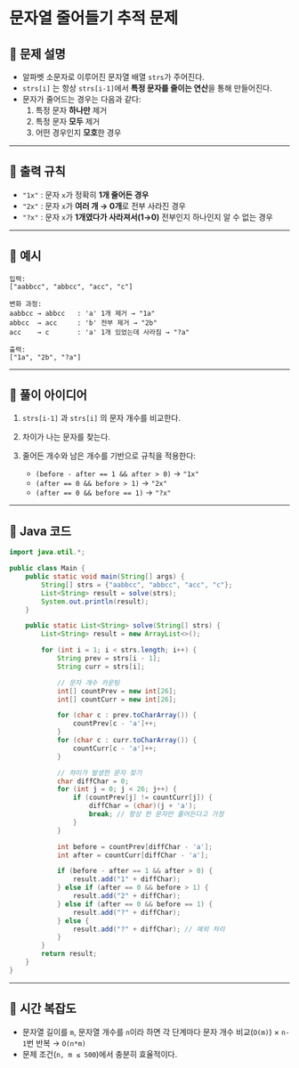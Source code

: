 # 문자열 줄어들기 추적 문제

## 📌 문제 설명
- 알파벳 소문자로 이루어진 문자열 배열 `strs`가 주어진다.  
- `strs[i]` 는 항상 `strs[i-1]`에서 **특정 문자를 줄이는 연산**을 통해 만들어진다.  
- 문자가 줄어드는 경우는 다음과 같다:
  1. 특정 문자 **하나만** 제거
  2. 특정 문자 **모두** 제거
  3. 어떤 경우인지 **모호**한 경우

---

## 📌 출력 규칙
- `"1x"` : 문자 `x`가 정확히 **1개 줄어든 경우**
- `"2x"` : 문자 `x`가 **여러 개 → 0개**로 전부 사라진 경우
- `"?x"` : 문자 `x`가 **1개였다가 사라져서(1→0)** 전부인지 하나인지 알 수 없는 경우

---

## 📌 예시

```text
입력:
["aabbcc", "abbcc", "acc", "c"]

변화 과정:
aabbcc → abbcc   : 'a' 1개 제거 → "1a"
abbcc  → acc     : 'b' 전부 제거 → "2b"
acc    → c       : 'a' 1개 있었는데 사라짐 → "?a"

출력:
["1a", "2b", "?a"]
````

---

## 📌 풀이 아이디어

1. `strs[i-1]` 과 `strs[i]` 의 문자 개수를 비교한다.
2. 차이가 나는 문자를 찾는다.
3. 줄어든 개수와 남은 개수를 기반으로 규칙을 적용한다:

   * `(before - after == 1 && after > 0)` → `"1x"`
   * `(after == 0 && before > 1)` → `"2x"`
   * `(after == 0 && before == 1)` → `"?x"`

---

## 📌 Java 코드

```java
import java.util.*;

public class Main {
    public static void main(String[] args) {
        String[] strs = {"aabbcc", "abbcc", "acc", "c"};
        List<String> result = solve(strs);
        System.out.println(result);
    }

    public static List<String> solve(String[] strs) {
        List<String> result = new ArrayList<>();

        for (int i = 1; i < strs.length; i++) {
            String prev = strs[i - 1];
            String curr = strs[i];

            // 문자 개수 카운팅
            int[] countPrev = new int[26];
            int[] countCurr = new int[26];

            for (char c : prev.toCharArray()) {
                countPrev[c - 'a']++;
            }
            for (char c : curr.toCharArray()) {
                countCurr[c - 'a']++;
            }

            // 차이가 발생한 문자 찾기
            char diffChar = 0;
            for (int j = 0; j < 26; j++) {
                if (countPrev[j] != countCurr[j]) {
                    diffChar = (char)(j + 'a');
                    break; // 항상 한 문자만 줄어든다고 가정
                }
            }

            int before = countPrev[diffChar - 'a'];
            int after = countCurr[diffChar - 'a'];

            if (before - after == 1 && after > 0) {
                result.add("1" + diffChar);
            } else if (after == 0 && before > 1) {
                result.add("2" + diffChar);
            } else if (after == 0 && before == 1) {
                result.add("?" + diffChar);
            } else {
                result.add("?" + diffChar); // 예외 처리
            }
        }
        return result;
    }
}
```

---

## 📌 시간 복잡도

* 문자열 길이를 `m`, 문자열 개수를 `n`이라 하면
  각 단계마다 문자 개수 비교(`O(m)`) × `n-1`번 반복 → `O(n*m)`
* 문제 조건(`n, m ≤ 500`)에서 충분히 효율적이다.
